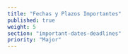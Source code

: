 ```yaml
---
title: "Fechas y Plazos Importantes"
published: true
weight: 5
section: "important-dates-deadlines"
priority: "Major"
---
```

